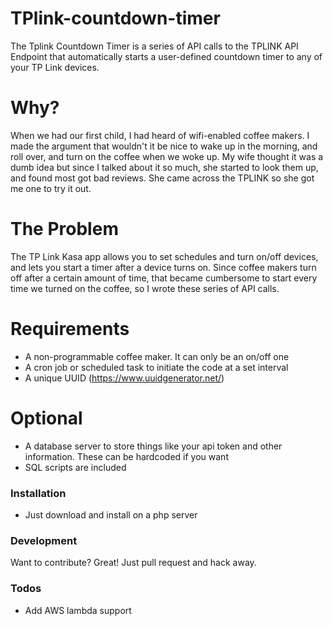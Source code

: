 # TPlink-countdown-timer

The Tplink Countdown Timer is a series of API calls to the TPLINK API Endpoint that automatically starts a user-defined countdown timer to any of your TP Link devices.


# Why?

When we had our first child, I had heard of wifi-enabled coffee makers.  I made the argument that wouldn't it be nice to wake up in the morning, and roll over, and turn on the coffee when we woke up. My wife thought it was a dumb idea but since I talked about it so much, she started to look them up, and found most got bad reviews.  She came across the TPLINK so she got me one to try it out.

# The Problem

The TP Link Kasa app allows you to set schedules and turn on/off devices, and lets you start a timer after a device turns on.  Since coffee makers turn off after a certain amount of time, that became cumbersome to start every time we turned on the coffee, so I wrote these series of API calls.

  
# Requirements

  - A non-programmable coffee maker.  It can only be an on/off one
  - A cron job or scheduled task to initiate the code at a set interval
  - A unique UUID (https://www.uuidgenerator.net/)

# Optional
  - A database server to store things like your api token and other information.  These can be hardcoded if you want
  - SQL scripts are included


### Installation

*  Just download and install on a php server 




### Development

Want to contribute? Great!  Just pull request and hack away.


### Todos

 - Add AWS lambda support
